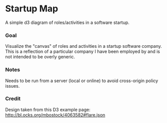 # Startup Map

A simple d3 diagram of roles/activities in a software startup.

### Goal

Visualize the "canvas" of roles and activities in a startup software company. This is a reflection of a particular company I have been employed by and is not intended to be overly generic.

### Notes

Needs to be run from a server (local or online) to avoid cross-origin policy issues.

### Credit

Design taken from this D3 example page:
http://bl.ocks.org/mbostock/4063582#flare.json
